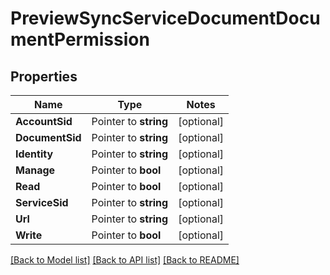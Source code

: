 # PreviewSyncServiceDocumentDocumentPermission

## Properties
Name | Type | Notes
------------ | ------------- | -------------
**AccountSid** | Pointer to **string** | [optional] 
**DocumentSid** | Pointer to **string** | [optional] 
**Identity** | Pointer to **string** | [optional] 
**Manage** | Pointer to **bool** | [optional] 
**Read** | Pointer to **bool** | [optional] 
**ServiceSid** | Pointer to **string** | [optional] 
**Url** | Pointer to **string** | [optional] 
**Write** | Pointer to **bool** | [optional] 

[[Back to Model list]](../README.md#documentation-for-models) [[Back to API list]](../README.md#documentation-for-api-endpoints) [[Back to README]](../README.md)


